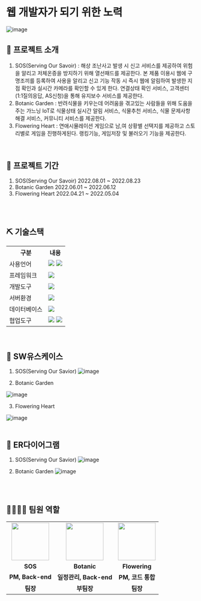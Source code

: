 # 웹 개발자가 되기 위한 노력
![image](https://user-images.githubusercontent.com/104811321/188825572-91aec1ae-1c73-4f4d-9403-59c7f74edd32.png)

## 👀 프로젝트 소개
1. SOS(Serving Our Savoir)
 : 해상 조난사고 발생 시 신고 서비스를 제공하여 위험을 알리고 저체온증을 방지하기 위해 열선패드를 제공한다. 본 제품 이용시 웹에 구명조끼를 등록하여 사용을 알리고 신고 기능 작동 시 즉시 웹에 알림하여 발생한 지점 확인과 실시간 카메라를 확인할 수 있게 한다. 연결상태 확인 서비스, 고객센터(1:1질의응답, AS신청)을 통해 유지보수 서비스를 제공한다.
2. Botanic Garden
 : 반려식물을 키우는데 어려움을 겪고있는 사람들을 위해 도움을 주는 가느닝 IoT로 식물상태 실시간 알림 서비스, 식물추천 서비스, 식물 문제사항 해결 서비스, 커뮤니티 서비스를 제공한다.
3. Flowering Heart
 : 연애시뮬레이션 게임으로 남,여 상황별 선택지를 제공하고 스토리별로 게임을 진행하게된다. 랭킹기능, 게임저장 및 불러오기 기능을 제공한다.
<br>

## 📅 프로젝트 기간
1. SOS(Serving Our Savoir)
2022.08.01 ~ 2022.08.23
2. Botanic Garden
2022.06.01 ~ 2022.06.12
3. Flowering Heart
2022.04.21 ~ 2022.05.04
<br>
<br>

## ⛏ 기술스택
<table>
    <tr>
        <th>구분</th>
        <th>내용</th>
    </tr>
    <tr>
        <td>사용언어</td>
        <td>
            <img src="https://img.shields.io/badge/Java-007396?style=for-the-badge&logo=java&logoColor=white"/>
            <img src="https://img.shields.io/badge/JavaScript-F7DF1E?style=for-the-badge&logo=JavaScript&logoColor=white"/>
        </td>
    </tr>
    <tr>
        <td>프레임워크</td>
        <td>
            <img src="https://img.shields.io/badge/Spring-008000?style=for-the-badge&logo=Spring&logoColor=green"/>
        </td>
    </tr>
    <tr>
        <td>개발도구</td>
        <td>
            <img src="https://img.shields.io/badge/Eclipse-2C2255?style=for-the-badge&logo=Eclipse&logoColor=white"/>
        </td>
    </tr>
    <tr>
        <td>서버환경</td>
        <td>
            <img src="https://img.shields.io/badge/Apache Tomcat-D22128?style=for-the-badge&logo=Apache Tomcat&logoColor=white"/>
        </td>
    </tr>
    <tr>
        <td>데이터베이스</td>
        <td>
            <img src="https://img.shields.io/badge/Oracle 11g-F80000?style=for-the-badge&logo=Oracle&logoColor=white"/>
        </td>
    </tr>
    <tr>
        <td>협업도구</td>
        <td>
            <img src="https://img.shields.io/badge/Git-F05032?style=for-the-badge&logo=Git&logoColor=white"/>
            <img src="https://img.shields.io/badge/GitHub-181717?style=for-the-badge&logo=GitHub&logoColor=white"/>
        </td>
    </tr>
</table>

<br>



## 📌 SW유스케이스
1. SOS(Serving Our Savior)
![image](https://user-images.githubusercontent.com/104811321/188815331-87bca201-4d76-4f5d-a5d6-52fa85ac6da8.png)

2. Botanic Garden

![image](https://user-images.githubusercontent.com/104811321/188813518-324f240c-7816-47e8-aec5-d577430594b2.png)

3. Flowering Heart

![image](https://user-images.githubusercontent.com/104811321/188812749-14112658-aa58-4618-a48f-e49de582bafc.png)
<br>
<br>


## 📌 ER다이어그램
1. SOS(Serving Our Savior)
![image](https://user-images.githubusercontent.com/104811321/188813313-c013c5a7-d0e7-4242-a1ed-00b0d997cb4c.png)

2. Botanic Garden 
![image](https://user-images.githubusercontent.com/104811321/187015688-1a9b7f52-f0c3-4208-b1ed-073cbbb05c62.png)
<br>
<br>

## 👨‍👩‍👦‍👦 팀원 역할
<table>
  <tr>
    <td align="center"><img src="https://item.kakaocdn.net/do/fd49574de6581aa2a91d82ff6adb6c0115b3f4e3c2033bfd702a321ec6eda72c" width="100" height="100"/></td>
    <td align="center"><img src="https://mb.ntdtv.kr/assets/uploads/2019/01/Screen-Shot-2019-01-08-at-4.31.55-PM-e1546932545978.png" width="100" height="100"/></td>
    <td align="center"><img src="https://mblogthumb-phinf.pstatic.net/20160127_177/krazymouse_1453865104404DjQIi_PNG/%C4%AB%C4%AB%BF%C0%C7%C1%B7%BB%C1%EE_%B6%F3%C0%CC%BE%F0.png?type=w2" width="100" height="100"/></td>
  </tr>
  <tr>
    <td align="center"><strong>SOS</strong></td>
    <td align="center"><strong>Botanic</strong></td>
    <td align="center"><strong>Flowering</strong></td>
  </tr>
  <tr>
    <td align="center"><b>PM, Back-end</b></td>
    <td align="center"><b>일정관리, Back-end</b></td>
    <td align="center"><b>PM, 코드 통합</b></td>
  </tr>
  <tr>
    <td align="center"><b>팀장</b></td>
    <td align="center"><b>부팀장</b></td>
    <td align="center"><b>팀장</b></td>
  </tr>
</table>
